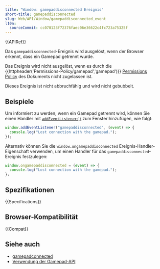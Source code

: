 ```yaml
---
title: "Window: gamepaddisconnected Ereignis"
short-title: gamepaddisconnected
slug: Web/API/Window/gamepaddisconnected_event
l10n:
  sourceCommit: cc070123f72376faec06e36622c4fc723a75325f
---
```


{{APIRef}}

Das `gamepaddisconnected`-Ereignis wird ausgelöst, wenn der Browser erkennt, dass ein Gamepad getrennt wurde.

Das Ereignis wird nicht ausgelöst, wenn es durch die {{httpheader('Permissions-Policy/gamepad','gamepad')}} [Permissions Policy](/de/docs/Web/HTTP/Permissions_Policy) des Dokuments nicht zugelassen ist.

Dieses Ereignis ist nicht abbruchfähig und wird nicht gebubbelt.

## Beispiele

Um informiert zu werden, wenn ein Gamepad getrennt wird, können Sie einen Handler mit [`addEventListener()`](/de/docs/Web/API/EventTarget/addEventListener) zum Fenster hinzufügen, wie folgt:

```js
window.addEventListener("gamepaddisconnected", (event) => {
  console.log("Lost connection with the gamepad.");
});
```

Alternativ können Sie die `window.ongamepaddisconnected` Ereignis-Handler-Eigenschaft verwenden, um einen Handler für das `gamepaddisconnected`-Ereignis festzulegen:

```js
window.ongamepaddisconnected = (event) => {
  console.log("Lost connection with the gamepad.");
};
```

## Spezifikationen

{{Specifications}}

## Browser-Kompatibilität

{{Compat}}

## Siehe auch

- [gamepadconnected](/de/docs/Web/API/Window/gamepadconnected_event)
- [Verwendung der Gamepad-API](/de/docs/Web/API/Gamepad_API/Using_the_Gamepad_API)
